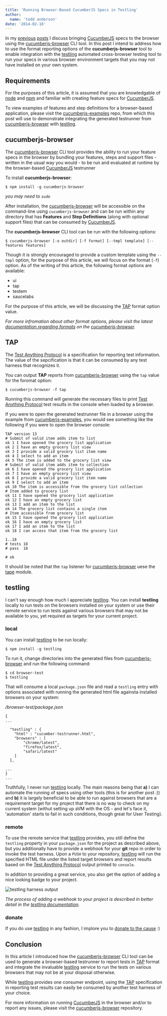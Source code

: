 ```yaml
---
title: 'Running Browser-Based CucumberJS Specs in Testling'
author:
  name: 'todd anderson'
date: '2014-02-18'
---
```

In my [previous](http://custardbelly.com/blog/blog-posts/2014/02/10/cucumberjs-tests-browser/index.html) [posts](http://custardbelly.com/blog/blog-posts/2014/02/12/cucumberjs-browser-update/index.html) I discuss bringing [CucumberJS](https://github.com/cucumber/cucumber-js) specs to the browser using the [cucumberjs-browser](https://github.com/bustardcelly/cucumberjs-browser) CLI tool. In this post I intend to address how to use the format reporting options of the __cucumberjs-browser__ tool to enable integration with the [testling](https://ci.testling.com/) automated cross-browser testing tool to run your specs in various browser environment targets that you may not have installed on your own system.

## Requirements
For the purposes of this article, it is assumed that you are knowledgable of [node](http://nodejs.org) and [npm](http://npmjs.org) and familiar with creating feature specs for [CucumberJS](https://github.com/cucumber/cucumber-js). 

To view examples of features and step definitions for a browser-based application, please visit the [cucumberjs-examples](https://github.com/bustardcelly/cucumberjs-examples) repo, from which this post will use to demonstrate integrating the generated testrunner from [cucumberjs-browser](https://github.com/bustardcelly/cucumberjs-browser) with [testling](https://ci.testling.com/).

## cucumberjs-browser
The [cucumberjs-browser](https://github.com/bustardcelly/cucumberjs-browser) CLI tool provides the ability to run your feature specs in the browser by bundling your features, steps and support files - written in the usual way you would - to be run and evaluated at runtime by the browser-based [CucumberJS](https://github.com/cucumber/cucumber-js) testrunner

To install __cucumberjs-browser__:

```
$ npm install -g cucumberjs-browser
```

_you may need to `sudo`_

After installation, the [cucumberjs-browser](https://github.com/bustardcelly/cucumberjs-browser) will be accessible on the command-line using `cucumberjs-browser` and can be run within any directory that has __Features__ and __Step Definitions__ (along with optional support files) that can be consumed by [CucumberJS](https://github.com/cucumber/cucumber-js).

The __cucumberjs-browser__ CLI tool can be run with the following options:

```
$ cucumberjs-browser [-o outdir] [-f format] [--tmpl template] [--features features]
```

Though it is strongly encouraged to provide a custom template using the `--tmpl` option, for the purpose of this article, we will focus on the format (`-f`) option. As of the writing of this article, the following format options are available:

* ui
* tap
* testem
* saucelabs

For the purpose of this article, we will be discussing the [TAP](http://en.wikipedia.org/wiki/Test_Anything_Protocol) format option value.

_For more infromation about other format options, please visit the latest [documentation regarding formats](https://github.com/bustardcelly/cucumberjs-browser/wiki/Formats) on the [cucumberjs-browser](https://github.com/bustardcelly/cucumberjs-browser)._

## TAP
The [Test Anything Protocol](http://en.wikipedia.org/wiki/Test_Anything_Protocol) is a specification for reporting test information. The value of the sepcification is that it can be consumed by any test harness that recognizes it.

You can output __TAP__ reports from [cucumberjs-browser](https://github.com/bustardcelly/cucumberjs-browser) using the `tap` value for the foromat option:

```
$ cucumberjs-browser -f tap
```

Running this command will generate the necessary files to print [Test Anything Protocol](http://en.wikipedia.org/wiki/Test_Anything_Protocol) test results in the console when loaded by a browser.

If you were to open the generated testrunner file in a browser using the example from [cucumberjs-examples](https://github.com/bustardcelly/cucumberjs-examples), you would see something like the following if you were to open the browser console:

```
TAP version 13
# Submit of valid item adds item to list
ok 1 I have opened the grocery list application
ok 2 I have an empty grocery list view
ok 3 I provide a valid grocery list item name
ok 4 I select to add an item
ok 5 The item is added to the grocery list view
# Submit of valid item adds item to collection
ok 6 I have opened the grocery list application
ok 7 I have an empty grocery list view
ok 8 I provide a valid grocery list item name
ok 9 I select to add an item
ok 10 The item is accessible from the grocery list collection
# Item added to grocery list
ok 11 I have opened the grocery list application
ok 12 I have an empty grocery list
ok 13 I add an item to the list
ok 14 The grocery list contains a single item
# Item accessible from grocery list
ok 15 I have opened the grocery list application
ok 16 I have an empty grocery list
ok 17 I add an item to the list
ok 18 I can access that item from the grocery list

1..18
# tests 18
# pass  18

# ok
```

It should be noted that the `tap` listener for [cucumberjs-browser](https://github.com/bustardcelly/cucumberjs-browser) uese the [tape](https://github.com/substack/tape) module.

## testling
I can't say enough how much I appreciate [testling](https://ci.testling.com/). You can install __testling__ locally to run tests on the browsers installed on your system or use their remote service to run tests against various browsers that may not be available to you, yet required as targets for your current project.

### local
You can install [testling](https://ci.testling.com/) to be run locally:

```
$ npm install -g testling
```

To run it, change directories into the generated files from [cucumberjs-browser](https://github.com/bustardcelly/cucumberjs-browser) and run the following command:

```
$ cd browser-test
$ testling
```

That will consume a local `package.json` file and read a `testling` entry with options associated with running the generated html file againsta installed browsers on your system:

_/browser-test/package.json_

```
{
...

  "testling" : {
    "html" : "cucumber-testrunner.html",
    "browsers" : [
        "chrome/latest",
        "firefox/latest",
        "safari/latest"
    ]
  },

...
}
...
```

Truthfully, I never run [testling](https://ci.testling.com/) locally. The main reasons being that __a)__ I can automate the running of specs using other tools (this is for another post :)) and __b)__ it is largely beneficial to be able to run against browsers that are a requirement target for my project that there is no way to check on my current system (withut setting up aVM with the OS - and let's face it, 'automation' starts to fail in such conditions, though great for User Testing).

### remote
To use the remote service that [testling](https://ci.testling.com/) provides, you still define the `testling` property in your `package.json` for the project as described above, but you additionally have to provide a webhook for your __git__ repo in order to invoke the test harness. Upon a `PUSH` to your repository, [testling](https://ci.testling.com/) will run the specified HTML file under the listed target browsers and report results based on the [Test Anything Protocol](http://en.wikipedia.org/wiki/Test_Anything_Protocol) output printed to `console`.

In addition to providing a great service, you also get the option of adding a nice looking badge to your project.

![testling harness output](http://custardbelly.com/blog/images/testling-1.png)

_The process of adding a webhook to your project is described in better detail in the [testling documentation](https://ci.testling.com/guide/quick_start)._

### donate
If you do use [testling](https://ci.testling.com/) in any fashion, I implore you to [donate to the cause](https://ci.testling.com/donate) :)

## Conclusion
In this article I introduced how the [cucumberjs-browser](https://github.com/bustardcelly/cucumberjs-browser) CLI tool can be used to generate a browser-based testrunner to report tests in [TAP](http://en.wikipedia.org/wiki/Test_Anything_Protocol) format and integrate the invaluable [testling](https://ci.testling.com/) service to run the tests on various browsers that may not be at your disposal otherwise.

While [testling](https://ci.testling.com/) provides one consumer endpoint, using the [TAP](http://en.wikipedia.org/wiki/Test_Anything_Protocol) specification in reporting test results can easily be consumed by another test harness of your choice.

For more information on running [CucumberJS](https://github.com/cucumber/cucumber-js) in the browser and/or to report any issues, please visit the [cucumberjs-browser](https://github.com/bustardcelly/cucumberjs-browser) repository.